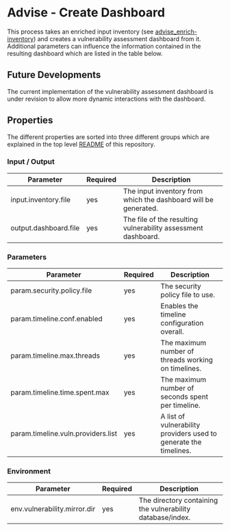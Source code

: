 # Advise - Create Dashboard

This process takes an enriched input inventory (see [advise_enrich-inventory](advise_enrich-inventory.md)) and creates 
a vulnerability assessment dashboard from it. Additional parameters can influence the information contained in the 
resulting dashboard which are listed in the table below.

## Future Developments

The current implementation of the vulnerability assessment dashboard is under revision to allow more dynamic interactions with 
the dashboard.

## Properties

The different properties are sorted into three different groups which are explained in the top level [README](../../README.md)
of this repository.

### Input / Output
| Parameter                                     | Required | Description                                                                      |
|-----------------------------------------------|----------|----------------------------------------------------------------------------------|
| input.inventory.file                          | yes      | The input inventory from which the dashboard will be generated.                  |
| output.dashboard.file                         | yes      | The file of the resulting vulnerability assessment dashboard.                    |

### Parameters
| Parameter                          | Required | Description                                                       |
|------------------------------------|----------|-------------------------------------------------------------------|
| param.security.policy.file         | yes      | The security policy file to use.                                                 |
| param.timeline.conf.enabled        | yes      | Enables the timeline configuration overall.                       | 
| param.timeline.max.threads         | yes      | The maximum number of threads working on timelines.               |
| param.timeline.time.spent.max      | yes      | The maximum number of seconds spent per timeline.                 |
| param.timeline.vuln.providers.list | yes      | A list of vulnerability providers used to generate the timelines. |

### Environment
| Parameter                                          | Required | Description                                                                      |
|----------------------------------------------------|----------|----------------------------------------------------------------------------------|
| env.vulnerability.mirror.dir                       | yes      | The directory containing the vulnerability database/index.                       |

